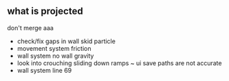 what is projected
---
don't merge aaa
- check/fix gaps in wall skid particle
- movement system friction
- wall system no wall gravity
- look into crouching sliding down ramps
~ ui save paths are not accurate
- wall system line 69